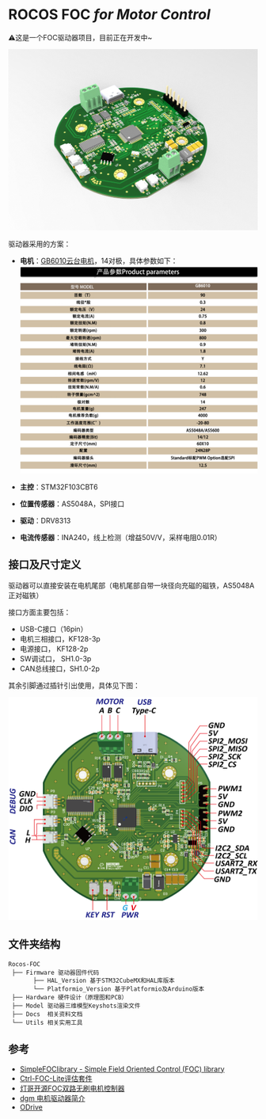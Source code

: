 # ROCOS FOC *for Motor Control*

:warning:这是一个FOC驱动器项目，目前正在开发中~

![](Docs/rendered.jpg)

驱动器采用的方案：

- **电机**：[GB6010云台电机](https://item.taobao.com/item.htm?spm=a1z0d.7625083.1998302264.6.5c5f4e6900plQJ&id=639378697535)，14对极，具体参数如下：
![](Docs/motor_params.jpg)

- **主控**：STM32F103CBT6
- **位置传感器**：AS5048A，SPI接口
- **驱动**：DRV8313
- **电流传感器**：INA240，线上检测（增益50V/V，采样电阻0.01R）

## 接口及尺寸定义

驱动器可以直接安装在电机尾部（电机尾部自带一块径向充磁的磁铁，AS5048A正对磁铁）


接口方面主要包括：

- USB-C接口（16pin）
- 电机三相接口，KF128-3p
- 电源接口， KF128-2p
- SW调试口， SH1.0-3p
- CAN总线接口，SH1.0-2p

其余引脚通过插针引出使用，具体见下图：

![](Docs/connector.png)

## 文件夹结构

```bash
Rocos-FOC
 ├── Firmware 驱动器固件代码
       ├── HAL_Version 基于STM32CubeMX和HAL库版本
       └── Platformio_Version 基于Platformio及Arduino版本
 ├── Hardware 硬件设计（原理图和PCB）
 ├── Model 驱动器三维模型Keyshots渲染文件
 ├── Docs  相关资料文档
 └── Utils 相关实用工具

```


## 参考

- [SimpleFOClibrary - Simple Field Oriented Control (FOC) library](https://github.com/simplefoc/Arduino-FOC)
- [Ctrl-FOC-Lite评估套件](https://github.com/peng-zhihui/Ctrl-FOC-Lite)
- [灯哥开源FOC双路无刷电机控制器](https://github.com/ToanTech/Deng-s-foc-controller)
- [dgm 电机驱动器简介](https://github.com/codenocold/dgm)
- [ODrive](https://github.com/odriverobotics/ODrive)